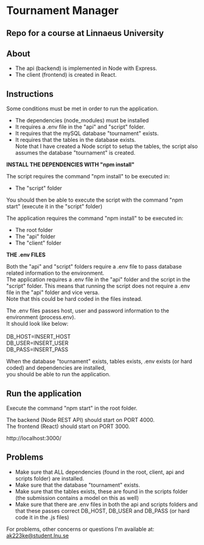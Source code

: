 # Tournament Manager

## Repo for a course at Linnaeus University

## About

- The api (backend) is implemented in Node with Express.
- The client (frontend) is created in React.

## Instructions

Some conditions must be met in order to run the application. 

- The dependencies (node_modules) must be installed
- It requires a .env file in the "api" and "script" folder.
- It requires that the mySQL database "tournament" exists.
- It requires that the tables in the database exists. <br>
Note that I have created a Node script to setup the tables, the script also assumes the database "tournament" is created.

**INSTALL THE DEPENDENCIES WITH "npm install"**

The script requires the command "npm install" to be executed in:

- The "script" folder

You should then be able to execute the script with the command "npm start" (execute it in the "script" folder)

The application requires the command "npm install" to be executed in:

- The root folder
- The "api" folder
- The "client" folder

**THE .env FILES**

Both the "api" and "script" folders require a .env file to pass database related information to the environment. 
<br>
The application requires a .env file in the "api" folder and the script in the "script" folder. 
This means that running the script does not require a .env file in the "api" folder and vice versa.
<br>
Note that this could be hard coded in the files instead. 

The .env files passes host, user and password information to the environment (process.env).
<br>
It should look like below:
<br>
<br>
DB_HOST=INSERT_HOST
<br>
DB_USER=INSERT_USER
<br>
DB_PASS=INSERT_PASS


When the database "tournament" exists, tables exists, .env exists (or hard coded) and dependencies are installed,
<br>
you should be able to run the application.

## Run the application

Execute the command "npm start" in the root folder. 

The backend (Node REST API) should start on PORT 4000.
<br>
The frontend (React) should start on PORT 3000.

http://localhost:3000/

## Problems

- Make sure that ALL dependencies (found in the root, client, api and scripts folder) are installed. 
- Make sure that the database "tournament" exists.
- Make sure that the tables exists, these are found in the scripts folder (the submission contains a model on this as well)
- Make sure that there are .env files in both the api and scripts folders and that these passes correct DB_HOST, DB_USER and DB_PASS (or hard code it in the .js files)

For problems, other concerns or questions I'm available at: ak223ke@student.lnu.se